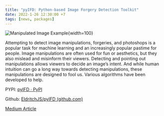 ```yaml
---
title: "pyIFD: Python-based Image Forgery Detection Toolkit"
date: 2022-1-26 12:30:00 +7
tags: [news, packages]
---
```


![Manipulated Image Example](https://miro.medium.com/max/854/1*Em6bD7JlI4vX-lzfCiUWOg.png){width=100}


Attempting to detect image manipulations, forgeries, and photoshops is a popular task for machine learning and an increasingly popular pastime for people. Image manipulations are often used for fun or aesthetics, but they also mislead and misinform their viewers. Detecting and pointing out manipulations allows viewers to decide an image’s intent. And while human intuition can go a long way towards detecting manipulations, these manipulations are designed to fool us. Various algorithms have been developed to help.

PYPI: [pyIFD · PyPI](https://pypi.org/project/pyIFD/)

Github: [EldritchJS/pyIFD (github.com)](https://github.com/EldritchJS/pyIFD)

[Medium Article](https://medium.com/@trentonford/pyifd-python-based-image-forgery-detection-toolkit-6dc1214b0e51)


